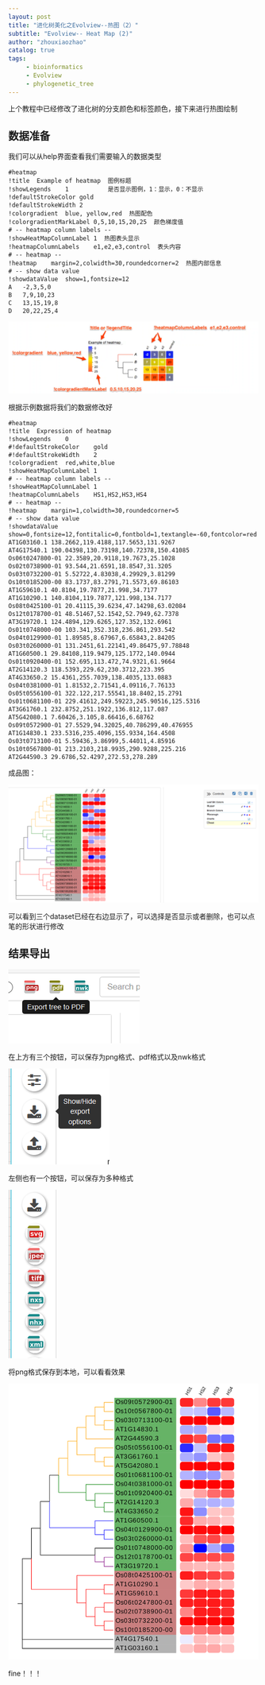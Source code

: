 ```yaml
---
layout: post
title: "进化树美化之Evolview--热图（2）"
subtitle: "Evolview-- Heat Map (2)"
author: "zhouxiaozhao"
catalog: true
tags:
     - bioinformatics
     - Evolview
     - phylogenetic_tree
---
```




上个教程中已经修改了进化树的分支颜色和标签颜色，接下来进行热图绘制

## 数据准备

我们可以从help界面查看我们需要输入的数据类型

```
#heatmap
!title	Example of heatmap  图例标题
!showLegends	1           是否显示图例，1：显示，0：不显示
!defaultStrokeColor	gold
!defaultStrokeWidth	2
!colorgradient	blue, yellow,red  热图配色
!colorgradientMarkLabel	0,5,10,15,20,25  颜色梯度值
# -- heatmap column labels --
!showHeatMapColumnLabel	1  热图表头显示
!heatmapColumnLabels	e1,e2,e3,control  表头内容
# -- heatmap --
!heatmap	margin=2,colwidth=30,roundedcorner=2  热图内部信息
# -- show data value
!showdataValue	show=1,fontsize=12
A	-2,3,5,0
B	7,9,10,23
C	13,15,19,8
D	20,22,25,4
```

![image-20200908201751084](/img/posts/2020.8.28/image-20200908201751084.png)

根据示例数据将我们的数据修改好

```
#heatmap
!title	Expression of heatmap
!showLegends	0
#!defaultStrokeColor	gold
#!defaultStrokeWidth	2
!colorgradient	red,white,blue
!showHeatMapColumnLabel	1
# -- heatmap column labels --
!showHeatMapColumnLabel	1
!heatmapColumnLabels	HS1,HS2,HS3,HS4
# -- heatmap --
!heatmap	margin=1,colwidth=30,roundedcorner=5
# -- show data value
!showdataValue	show=0,fontsize=12,fontitalic=0,fontbold=1,textangle=-60,fontcolor=red
AT1G03160.1	138.2662,119.4188,117.5653,131.9267
AT4G17540.1	190.04398,130.73198,140.72378,150.41085
Os06t0247800-01	22.3589,20.9118,19.7673,25.1028
Os02t0738900-01	93.544,21.6591,18.8547,31.3205
Os03t0732200-01	5.52722,4.83038,4.29929,3.81299
Os10t0185200-00	83.1737,83.2791,71.5573,69.86103
AT1G59610.1	40.8104,19.7877,21.998,34.7177
AT1G10290.1	140.8104,119.7877,121.998,134.7177
Os08t0425100-01	20.41115,39.6234,47.14298,63.02084
Os12t0178700-01	48.51467,52.1542,52.7949,62.7378
AT3G19720.1	124.4894,129.6265,127.352,132.6961
Os01t0748000-00	103.341,352.318,236.861,293.542
Os04t0129900-01	1.89585,8.67967,6.65843,2.84205
Os03t0260000-01	131.2451,61.22141,49.86475,97.78848
AT1G60500.1	29.84108,119.9479,125.1772,140.0944
Os01t0920400-01	152.695,113.472,74.9321,61.9664
AT2G14120.3	118.5393,229.62,230.3712,223.395
AT4G33650.2	15.4361,255.7039,138.4035,133.0883
Os04t0381000-01	1.81532,2.71541,4.09116,7.76133
Os05t0556100-01	322.122,217.55541,18.8402,15.2791
Os01t0681100-01	229.41612,249.59223,245.90516,125.5316
AT3G61760.1	232.8752,251.1922,136.812,117.087
AT5G42080.1	7.60426,3.105,8.66416,6.68762
Os09t0572900-01	27.5529,94.32025,40.786299,40.476955
AT1G14830.1	233.5316,235.4096,155.9334,164.4508
Os03t0713100-01	5.59436,3.86999,5.44011,4.85916
Os10t0567800-01	213.2103,218.9935,290.9288,225.216
AT2G44590.3	29.6786,52.4297,272.53,278.289
```

成品图：

![image-20200908202653281](/img/posts/2020.8.28/image-20200908202653281.png)

可以看到三个dataset已经在右边显示了，可以选择是否显示或者删除，也可以点笔的形状进行修改

## 结果导出

![image-20200908202847228](/img/posts/2020.8.28/image-20200908202847228.png)

在上方有三个按钮，可以保存为png格式、pdf格式以及nwk格式

![image-20200908203114253](/img/posts/2020.8.28/image-20200908203114253.png)

左侧也有一个按钮，可以保存为多种格式

![image-20200908203158755](/img/posts/2020.8.28/image-20200908203158755.png)

将png格式保存到本地，可以看看效果

![image-20200908203401589](/img/posts/2020.8.28/image-20200908203401589.png)

fine！！！
